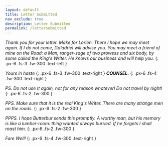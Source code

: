 ```yaml
---
layout: default
title: Letter Submitted
nav_exclude: true
description: Letter Submitted
permalink: /lettersubmitted
---
```


_Thank you for your letter. Make for Lorien. There I hope we may meet again. If I do not come, Galadriel will advise you. You may meet a friend of mine on the Road: a Man, ranger-sage of two prowess and six body, by some called the King's Writer. He knows our business and will help you._
{: .px-6 .fs-3 .fw-300 .text-left }

_Yours in haste_
{: .px-6 .fs-3 .fw-300 .text-right }
***COUNSEL.*** 
{: .px-6 .fs-4 .fw-300 .text-right }


_PS. Do not use It again, not for any reason whatever! Do not travel by night!_
{: .px-6 .fs-2 .fw-300 }

_PPS. Make sure that it is the real King's Writer. There are many strange men on the roads._
{: .px-6 .fs-2 .fw-300 }

_PPPS. I hope Butterbur sends this promptly. A worthy man, but his memory is like a lumber-room: thing wanted always burried. If he forgets I shall roast him._
{: .px-6 .fs-2 .fw-300  }

_Fare Well!_
{: .px-6 .fs-4 .fw-300 .text-right }
